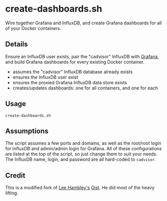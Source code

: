 create-dashboards.sh 
====================

Wire together Grafana and InfluxDB, and create Grafana dashboards for all of your Docker containers.


Details
-------

Ensure an InfluxDB user exists, pair the "cadvisor" InfluxDB with
[Grafana](http://grafana.org/), and build Grafana dashboards for
every existing Docker container.

- assumes the "cadvisor" InfluxDB database already exists
- ensures the InfluxDB user exist
- ensures the proxied Grafana InfluxDB data store exists
- creates/updates dashboards: one for all containers, and one for each


Usage
-----

    create-dashboards.sh


Assumptions
-----------

The script assumes a few ports and domains, as well as the root/root login for
InfluxDB and admin/admin login for Grafana. All of these configurations are
listed at the top of the script, so just change them to suit your needs. The 
InfluxDB name, login, and password are all hard-coded to `cadvisor`.


Credit
------

This is a modified fork of [Lee Hambley's](https://github.com/leehambley) [Gist](https://gist.github.com/leehambley/9741431695da3787f6b3).
He did most of the heavy lifting.
